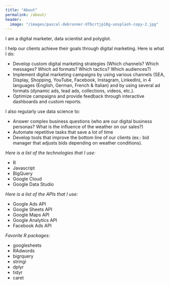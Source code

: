 ```yaml
---
title: "About"
permalink: /about/
header:
  image: "/images/pascal-debrunner-UTbcrtjp18g-unsplash-copy-2.jpg"
---
```


I am a digital marketer, data scientist and polyglot.

I help our clients achieve their goals through digital marketing. Here is what I do:

* Develop custom digital marketing strategies (Which channels? Which messages? Which ad formats? Which tactics? Which audiences?)
* Implement digital marketing campaigns by using various channels (SEA, Display, Shopping, YouTube, Facebook, Instagram, LinkedIn), in 4 languages (English, German, French & Italian) and by using several ad formats (dynamic ads, lead ads, collections, videos, etc.).
* Optimize campaigns and provide feedback through interactive dashboards and custom reports.

I also regularly use data science to:

* Answer complex business questions (who are our digital business personas? What is the influence of the weather on our sales?)
* Automate repetitive tasks that save a lot of time
* Develop tools that improve the bottom line of our clients (ex.: bid manager that adjusts bids depending on weather conditions).

*Here is a list of the technologies that I use:*

* R
* Javascript
* BigQuery
* Google Cloud
* Google Data Studio

*Here is a list of the APIs that I use:*

* Google Ads API
* Google Sheets API
* Google Maps API
* Google Analytics API
* Facebook Ads API

*Favorite R packages:*

* googlesheets
* RAdwords
* bigrquery
* stringi
* dplyr
* tidyr
* caret
